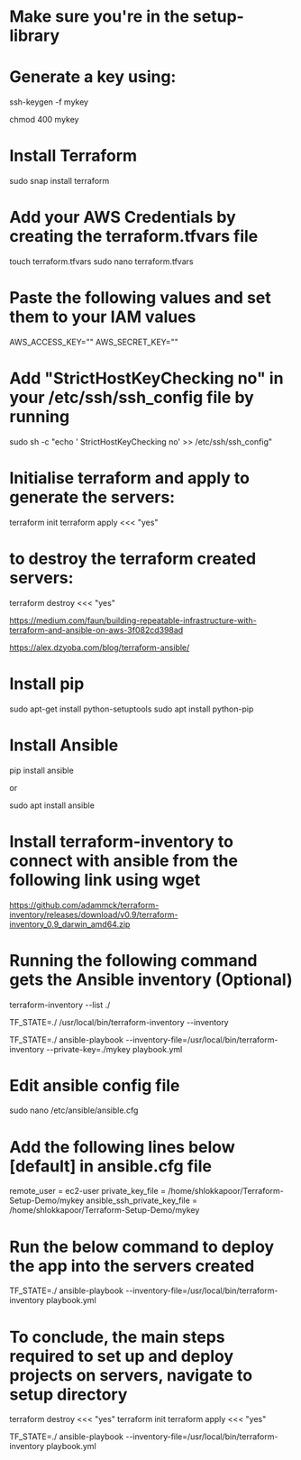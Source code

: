 # Make sure you're in the setup-library
# Generate a key using:

ssh-keygen -f mykey

chmod 400 mykey

# Install Terraform
sudo snap install terraform

# Add your AWS Credentials by creating the terraform.tfvars file
touch terraform.tfvars
sudo nano terraform.tfvars

# Paste the following values and set them to your IAM values
AWS_ACCESS_KEY=""
AWS_SECRET_KEY=""

# Add "StrictHostKeyChecking no" in your /etc/ssh/ssh_config file by running
sudo sh -c "echo '    StrictHostKeyChecking no' >> /etc/ssh/ssh_config"

# Initialise terraform and apply to generate the servers:
terraform init
terraform apply <<< "yes"

# to destroy the terraform created servers:
terraform destroy <<< "yes"

https://medium.com/faun/building-repeatable-infrastructure-with-terraform-and-ansible-on-aws-3f082cd398ad

https://alex.dzyoba.com/blog/terraform-ansible/

# Install pip
sudo apt-get install python-setuptools
sudo apt install python-pip
# Install Ansible

pip install ansible

or

sudo apt install ansible

# Install terraform-inventory to connect with ansible from the following link using wget
https://github.com/adammck/terraform-inventory/releases/download/v0.9/terraform-inventory_0.9_darwin_amd64.zip

# Running the following command gets the Ansible inventory (Optional)

terraform-inventory --list ./

TF_STATE=./ /usr/local/bin/terraform-inventory --inventory

TF_STATE=./ ansible-playbook --inventory-file=/usr/local/bin/terraform-inventory --private-key=./mykey playbook.yml

# Edit ansible config file

sudo nano /etc/ansible/ansible.cfg

# Add the following lines below [default] in ansible.cfg file

remote_user = ec2-user
private_key_file = /home/shlokkapoor/Terraform-Setup-Demo/mykey
ansible_ssh_private_key_file = /home/shlokkapoor/Terraform-Setup-Demo/mykey

# Run the below command to deploy the app into the servers created

TF_STATE=./ ansible-playbook --inventory-file=/usr/local/bin/terraform-inventory playbook.yml


# To conclude, the main steps required to set up and deploy projects on servers, navigate to setup directory

terraform destroy <<< "yes"
terraform init
terraform apply <<< "yes"

TF_STATE=./ ansible-playbook --inventory-file=/usr/local/bin/terraform-inventory playbook.yml
